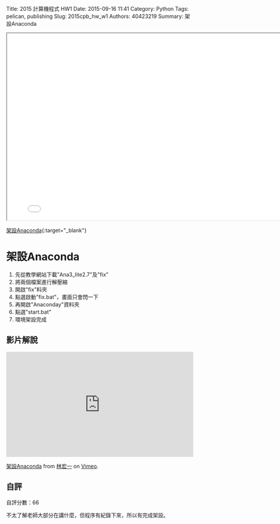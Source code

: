 Title: 2015 計算機程式 HW1
Date: 2015-09-16 11:41
Category: Python
Tags: pelican, publishing
Slug: 2015cpb_hw_w1
Authors: 40423219
Summary: 架設Anaconda
<iframe src="40423219_cp_w1_p.html" width="800" height="500"></iframe>

[架設Anaconda](40423219_cp_w1_p.html){:target="_blank"}

架設Anaconda
============

   1. 先從教學網站下載"Ana3_lite2.7"及"fix"
   2. 將兩個檔案進行解壓縮
   3. 開啟"fix"料夾
   4. 點選啟動"fix.bat"，畫面只會閃一下
   5. 再開啟"Anaconday"資料夾
   6. 點選"start.bat"
   7. 環境架設完成
  
影片解說
------------
<iframe src="https://player.vimeo.com/video/151886839" width="500" height="281" frameborder="0" webkitallowfullscreen mozallowfullscreen allowfullscreen></iframe> <p><a href="https://vimeo.com/151886839">架設Anaconda</a> from <a href="https://vimeo.com/user47671379">林宏一</a> on <a href="https://vimeo.com">Vimeo</a>.</p>



自評
--------
自評分數：66

不太了解老師大部分在講什麼，但程序有紀錄下來，所以有完成架設。